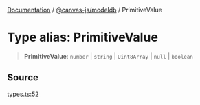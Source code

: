 [Documentation](../../../index.md) / [@canvas-js/modeldb](../index.md) / PrimitiveValue

# Type alias: PrimitiveValue

> **PrimitiveValue**: `number` \| `string` \| `Uint8Array` \| `null` \| `boolean`

## Source

[types.ts:52](https://github.com/canvasxyz/canvas/blob/4c6b729f/packages/modeldb/src/types.ts#L52)
